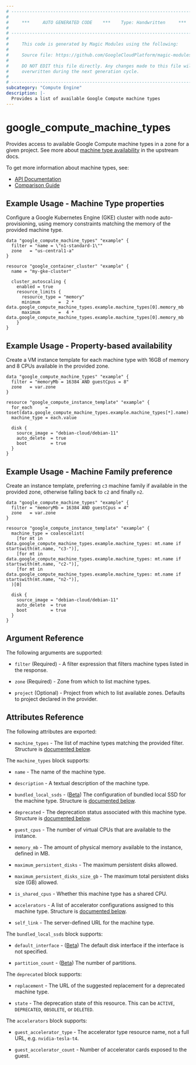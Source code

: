 ```yaml
---
# ----------------------------------------------------------------------------
#
#     ***     AUTO GENERATED CODE    ***    Type: Handwritten     ***
#
# ----------------------------------------------------------------------------
#
#     This code is generated by Magic Modules using the following:
#
#     Source file: https://github.com/GoogleCloudPlatform/magic-modules/tree/main/mmv1/third_party/terraform/website/docs/d/compute_machine_types.html.markdown
#
#     DO NOT EDIT this file directly. Any changes made to this file will be
#     overwritten during the next generation cycle.
#
# ----------------------------------------------------------------------------
subcategory: "Compute Engine"
description: |-
  Provides a list of available Google Compute machine types
---
```


# google_compute_machine_types

Provides access to available Google Compute machine types in a zone for a given project.
See more about [machine type availability](https://cloud.google.com/compute/docs/regions-zones#available) in the upstream docs.

To get more information about machine types, see:

* [API Documentation](https://cloud.google.com/compute/docs/reference/rest/v1/machineTypes/list)
* [Comparison Guide](https://cloud.google.com/compute/docs/machine-resource)

## Example Usage - Machine Type properties

Configure a Google Kubernetes Engine (GKE) cluster with node auto-provisioning, using memory constraints matching the memory of the provided machine type.

```hcl
data "google_compute_machine_types" "example" {
  filter = "name = \"n1-standard-1\""
  zone   = "us-central1-a"
}

resource "google_container_cluster" "example" {
  name = "my-gke-cluster"

  cluster_autoscaling {
    enabled = true
    resource_limits {
      resource_type = "memory"
      minimum       =  2 * data.google_compute_machine_types.example.machine_types[0].memory_mb
      maximum       =  4 * data.google_compute_machine_types.example.machine_types[0].memory_mb
    }
}
```

## Example Usage - Property-based availability

Create a VM instance template for each machine type with 16GB of memory and 8 CPUs available in the provided zone.

```hcl
data "google_compute_machine_types" "example" {
  filter = "memoryMb = 16384 AND guestCpus = 8"
  zone   = var.zone
}

resource "google_compute_instance_template" "example" {
  for_each     = toset(data.google_compute_machine_types.example.machine_types[*].name)
  machine_type = each.value

  disk {
    source_image = "debian-cloud/debian-11"
    auto_delete  = true
    boot         = true
  }
}
```

## Example Usage - Machine Family preference

Create an instance template, preferring `c3` machine family if available in the provided zone, otherwise falling back to `c2` and finally `n2`.

```hcl
data "google_compute_machine_types" "example" {
  filter = "memoryMb = 16384 AND guestCpus = 4"
  zone   = var.zone
}

resource "google_compute_instance_template" "example" {
  machine_type = coalescelist(
    [for mt in data.google_compute_machine_types.example.machine_types: mt.name if startswith(mt.name, "c3-")],
    [for mt in data.google_compute_machine_types.example.machine_types: mt.name if startswith(mt.name, "c2-")],
    [for mt in data.google_compute_machine_types.example.machine_types: mt.name if startswith(mt.name, "n2-")],
  )[0]

  disk {
    source_image = "debian-cloud/debian-11"
    auto_delete  = true
    boot         = true
  }
}
```

## Argument Reference

The following arguments are supported:

* `filter` (Required) - A filter expression that filters machine types listed in the response.

* `zone` (Required) - Zone from which to list machine types.

* `project` (Optional) - Project from which to list available zones. Defaults to project declared in the provider.

## Attributes Reference

The following attributes are exported:

* `machine_types` - The list of machine types matching the provided filter. Structure is [documented below](#nested_machine_types).

<a name="nested_machine_types"></a>The `machine_types` block supports:

* `name` - The name of the machine type.

* `description` - A textual description of the machine type.

* `bundled_local_ssds` - ([Beta](https://terraform.io/docs/providers/google/guides/provider_versions.html)) The configuration of bundled local SSD for the machine type. Structure is [documented below](#nested_bundled_local_ssds).

* `deprecated` - The deprecation status associated with this machine type. Structure is [documented below](#nested_deprecated).

* `guest_cpus` - The number of virtual CPUs that are available to the instance.

* `memory_mb` - The amount of physical memory available to the instance, defined in MB.

* `maximum_persistent_disks` - The maximum persistent disks allowed.

* `maximum_persistent_disks_size_gb` - The maximum total persistent disks size (GB) allowed.

* `is_shared_cpus` - Whether this machine type has a shared CPU.

* `accelerators` - A list of accelerator configurations assigned to this machine type. Structure is [documented below](#nested_accelerators).

* `self_link` - The server-defined URL for the machine type.

<a name="nested_bundled_local_ssds"></a>The `bundled_local_ssds` block supports:

* `default_interface` - ([Beta](https://terraform.io/docs/providers/google/guides/provider_versions.html)) The default disk interface if the interface is not specified.

* `partition_count` - ([Beta](https://terraform.io/docs/providers/google/guides/provider_versions.html)) The number of partitions.

<a name="nested_deprecated"></a>The `deprecated` block supports:

* `replacement` - The URL of the suggested replacement for a deprecated machine type.

* `state` - The deprecation state of this resource. This can be `ACTIVE`, `DEPRECATED`, `OBSOLETE`, or `DELETED`.

<a name="nested_accelerators"></a>The `accelerators` block supports:

* `guest_accelerator_type` - The accelerator type resource name, not a full URL, e.g. `nvidia-tesla-t4`.

* `guest_accelerator_count` - Number of accelerator cards exposed to the guest.
